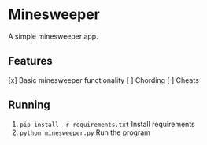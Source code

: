 # Minesweeper
A simple minesweeper app.

## Features
[x] Basic minesweeper functionality
[ ] Chording
[ ] Cheats 
## Running
1. `pip install -r requirements.txt` Install requirements
2. `python minesweeper.py` Run the program
